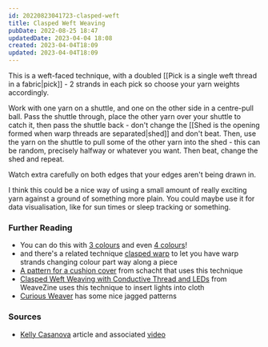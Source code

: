 ```yaml
---
id: 20220823041723-clasped-weft
title: Clasped Weft Weaving
pubDate: 2022-08-25 18:47
updatedDate: 2023-04-04 18:08
created: 2023-04-04T18:09
updated: 2023-04-04T18:09
---
```


This is a weft-faced technique, with a doubled [[Pick is a single weft thread in a fabric|pick]] - 2 strands in each pick so choose your yarn weights accordingly.

Work with one yarn on a shuttle, and one on the other side in a centre-pull ball. Pass the shuttle through, place the other yarn over your shuttle to catch it, then pass the shuttle back - don't change the [[Shed is the opening formed when warp threads are separated|shed]] and don't beat. Then, use the yarn on the shuttle to pull some of the other yarn into the shed - this can be random, precisely halfway or whatever you want. Then beat, change the shed and repeat.

Watch extra carefully on both edges that your edges aren't being drawn in.

I think this could be a nice way of using a small amount of really exciting yarn against a ground of something more plain. You could maybe use it for data visualisation, like for sun times or sleep tracking or something.

### Further Reading

- You can do this with [3 colours](https://www.youtube.com/watch?v=W0Q_2mzYNW0) and even [4 colours](https://www.youtube.com/watch?v=QwTj6hn4PHI)!
- and there's a related technique [clasped warp](https://littlelooms.com/clasped-warp-weaving/) to let you have warp strands changing colour part way along a piece
- [A pattern for a cushion cover](https://schachtspindle.com/clasped-weft-pillow-pillow-month/) from schacht that uses this technique
- [Clasped Weft Weaving with Conductive Thread and LEDs](https://www.weavezine.com/content/clasped-weft-weaving-conductive-thread-and-leds.html) from WeaveZine uses this technique to insert lights into cloth
- [Curious Weaver](https://curiousweaver.id.au/archives/107) has some nice jagged patterns

### Sources

- [Kelly Casanova](https://kellycasanovaweavinglessons.com/2018/09/what-is-clasped-wef.html) article and associated [video](https://www.youtube.com/watch?v=CGw6w4-IRak)
